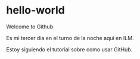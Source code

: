 # hello-world

Welcome to Github

Es mi tercer dia en el turno de la noche aqui en ILM.

Estoy siguiendo el tutorial sobre como usar GitHub.
